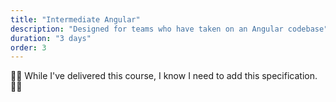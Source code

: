 ```yaml
---
title: "Intermediate Angular"
description: "Designed for teams who have taken on an Angular codebase"
duration: "3 days"
order: 3
---
```


👷‍♂️ While I've delivered this course,  I know I need to add this specification. 👷‍♂️